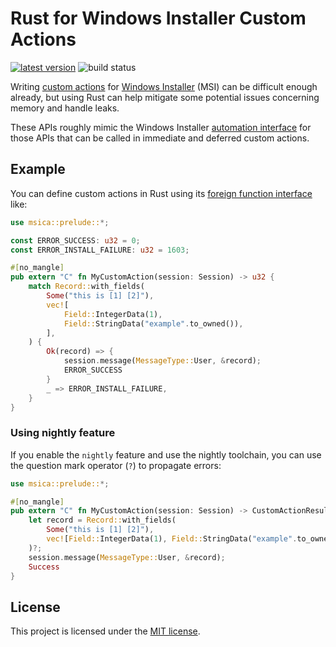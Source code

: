 # Rust for Windows Installer Custom Actions

[![latest version](https://img.shields.io/crates/v/msica?logo=rust)](https://crates.io/crates/msica)
![build status](https://github.com/heaths/msica-rs/actions/workflows/ci.yml/badge.svg?event=push)

Writing [custom actions] for [Windows Installer] (MSI) can be difficult enough already,
but using Rust can help mitigate some potential issues concerning memory and handle leaks.

These APIs roughly mimic the Windows Installer [automation interface] for those APIs
that can be called in immediate and deferred custom actions.

## Example

You can define custom actions in Rust using its [foreign function interface][ffi] like:

```rust
use msica::prelude::*;

const ERROR_SUCCESS: u32 = 0;
const ERROR_INSTALL_FAILURE: u32 = 1603;

#[no_mangle]
pub extern "C" fn MyCustomAction(session: Session) -> u32 {
    match Record::with_fields(
        Some("this is [1] [2]"),
        vec![
            Field::IntegerData(1),
            Field::StringData("example".to_owned()),
        ],
    ) {
        Ok(record) => {
            session.message(MessageType::User, &record);
            ERROR_SUCCESS
        }
        _ => ERROR_INSTALL_FAILURE,
    }
}
```

### Using nightly feature

If you enable the `nightly` feature and use the nightly toolchain, you can use the question mark operator (`?`) to
propagate errors:

```rust
use msica::prelude::*;

#[no_mangle]
pub extern "C" fn MyCustomAction(session: Session) -> CustomActionResult {
    let record = Record::with_fields(
        Some("this is [1] [2]"),
        vec![Field::IntegerData(1), Field::StringData("example".to_owned())],
    )?;
    session.message(MessageType::User, &record);
    Success
}
```

## License

This project is licensed under the [MIT license](https://github.com/heaths/msica-rs/blob/main/LICENSE.txt).

[automation interface]: https://docs.microsoft.com/windows/win32/msi/automation-interface
[custom actions]: https://docs.microsoft.com/windows/win32/msi/custom-actions
[ffi]: https://doc.rust-lang.org/nomicon/ffi.html
[Windows Installer]: https://docs.microsoft.com/windows/win32/msi/about-windows-installer
